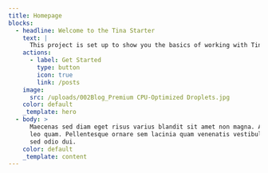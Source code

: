 ```yaml
---
title: Homepage
blocks:
  - headline: Welcome to the Tina Starter
    text: |
      This project is set up to show you the basics of working with Tina.
    actions:
      - label: Get Started
        type: button
        icon: true
        link: /posts
    image:
      src: /uploads/002Blog_Premium CPU-Optimized Droplets.jpg
    color: default
    _template: hero
  - body: >
      Maecenas sed diam eget risus varius blandit sit amet non magna. Aenean eu
      leo quam. Pellentesque ornare sem lacinia quam venenatis vestibulum. Donec
      sed odio dui.
    color: default
    _template: content
---
```





